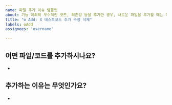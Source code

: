 ```yaml
---
name: 파일 추가 이슈 템플릿
about: 기능 이외의 부수적인 코드, 의존성 등을 추가한 경우, 새로운 파일을 추가할 때는 해당 이슈 템플릿을 사용해주세요 
title: "⚙️ Add: X 테스트코드 추가 수정 삭제"
labels: ⚙️Add
assignees: 'username'

---
```


## 어떤 파일/코드를 추가하시나요?
-

## 추가하는 이유는 무엇인가요?
- 
